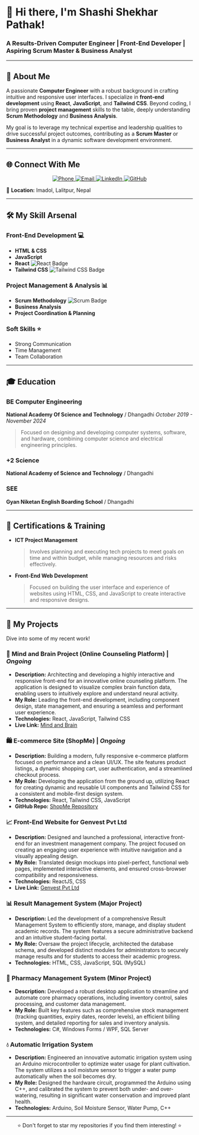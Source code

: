 
  <h1>👋 Hi there, I'm Shashi Shekhar Pathak!</h1>
  <h3>A Results-Driven Computer Engineer | Front-End Developer | Aspiring Scrum Master & Business Analyst</h3>
</div>

---

## 🚀 About Me

A passionate **Computer Engineer** with a robust background in crafting intuitive and responsive user interfaces. I specialize in **front-end development** using **React**, **JavaScript**, and **Tailwind CSS**. Beyond coding, I bring proven **project management** skills to the table, deeply understanding **Scrum Methodology** and **Business Analysis**.

My goal is to leverage my technical expertise and leadership qualities to drive successful project outcomes, contributing as a **Scrum Master** or **Business Analyst** in a dynamic software development environment.

---

## 🌐 Connect With Me

<p align="center">
  <a href="tel:9840287647" title="Call Me">
    <img src="https://img.shields.io/badge/Phone-9840287647-blue?style=flat" alt="Phone">
  </a>
  <a href="mailto:shashipathak446@gmail.com" title="Email Me">
    <img src="https://img.shields.io/badge/Email-shashipathak446@gmail.com-red?style=flat&logo=gmail&logoColor=white" alt="Email">
  </a>
  <a href="https://www.linkedin.com/in/shashi-s-pathak-a6449520a/" target="_blank" title="My LinkedIn Profile">
    <img src="https://img.shields.io/badge/LinkedIn-Shashi%20S.%20Pathak-blue?style=flat&logo=linkedin&logoColor=white" alt="LinkedIn">
  </a>
  <a href="https://github.com/shashipathak007" target="_blank" title="My GitHub Profile">
    <img src="https://img.shields.io/badge/GitHub-shashipathak007-black?style=flat&logo=github&logoColor=white" alt="GitHub">
  </a>
</p>

📍 **Location:** Imadol, Lalitpur, Nepal

---

## 🛠️ My Skill Arsenal

### Front-End Development 💻
* **HTML & CSS**
* **JavaScript**
* **React** <img src="https://img.shields.io/badge/-React-61DAFB?style=flat&logo=react&logoColor=white" alt="React Badge"/>
* **Tailwind CSS** <img src="https://img.shields.io/badge/-TailwindCSS-06B6D4?style=flat&logo=tailwindcss&logoColor=white" alt="Tailwind CSS Badge"/>

### Project Management & Analysis 📊
* **Scrum Methodology** <img src="https://img.shields.io/badge/-Scrum-F14E32?style=flat&logo=scrum&logoColor=white" alt="Scrum Badge"/>
* **Business Analysis**
* **Project Coordination & Planning**

### Soft Skills ⭐
* Strong Communication
* Time Management
* Team Collaboration

---

## 🎓 Education

### **BE Computer Engineering**
**National Academy Of Science and Technology** / Dhangadhi
_October 2019 - November 2024_
> Focused on designing and developing computer systems, software, and hardware, combining computer science and electrical engineering principles.

### **+2 Science**
**National Academy of Science and Technology** / Dhangadhi

### **SEE**
**Gyan Niketan English Boarding School** / Dhangadhi

---

## 📜 Certifications & Training

* **ICT Project Management**
    > Involves planning and executing tech projects to meet goals on time and within budget, while managing resources and risks effectively.

* **Front-End Web Development**
    > Focused on building the user interface and experience of websites using HTML, CSS, and JavaScript to create interactive and responsive designs.

---

## 🚀 My Projects

Dive into some of my recent work!

### 🧠 **Mind and Brain Project (Online Counseling Platform)** | *Ongoing*
* **Description:** Architecting and developing a highly interactive and responsive front-end for an innovative online counseling platform. The application is designed to visualize complex brain function data, enabling users to intuitively explore and understand neural activity.
* **My Role:** Leading the front-end development, including component design, state management, and ensuring a seamless and performant user experience.
* **Technologies:** React, JavaScript, Tailwind CSS
* **Live Link:** [Mind and Brain](https://shashipathak007.github.io/MindAndBrain1/)

### 🛍️ **E-commerce Site (ShopMe)** | *Ongoing*
* **Description:** Building a modern, fully responsive e-commerce platform focused on performance and a clean UI/UX. The site features product listings, a dynamic shopping cart, user authentication, and a streamlined checkout process.
* **My Role:** Developing the application from the ground up, utilizing React for creating dynamic and reusable UI components and Tailwind CSS for a consistent and mobile-first design system.
* **Technologies:** React, Tailwind CSS, JavaScript
* **GitHub Repo:** [ShopMe Repository](https://github.com/shashipathak007/shopmee.git)

### 📈 **Front-End Website for Genvest Pvt Ltd**
* **Description:** Designed and launched a professional, interactive front-end for an investment management company. The project focused on creating an engaging user experience with intuitive navigation and a visually appealing design.
* **My Role:** Translated design mockups into pixel-perfect, functional web pages, implemented interactive elements, and ensured cross-browser compatibility and responsiveness.
* **Technologies:** ReactJS, CSS
* **Live Link:** [Genvest Pvt Ltd](https://shashipathak007.github.io/Genv/)

### 📊 **Result Management System (Major Project)**
* **Description:** Led the development of a comprehensive Result Management System to efficiently store, manage, and display student academic records. The system features a secure administrative backend and an intuitive student-facing portal.
* **My Role:** Oversaw the project lifecycle, architected the database schema, and developed distinct modules for administrators to securely manage results and for students to access their academic progress.
* **Technologies:** HTML, CSS, JavaScript, SQL (MySQL)

### 💊 **Pharmacy Management System (Minor Project)**
* **Description:** Developed a robust desktop application to streamline and automate core pharmacy operations, including inventory control, sales processing, and customer data management.
* **My Role:** Built key features such as comprehensive stock management (tracking quantities, expiry dates, reorder levels), an efficient billing system, and detailed reporting for sales and inventory analysis.
* **Technologies:** C#, Windows Forms / WPF, SQL Server

### 💧 **Automatic Irrigation System**
* **Description:** Engineered an innovative automatic irrigation system using an Arduino microcontroller to optimize water usage for plant cultivation. The system utilizes a soil moisture sensor to trigger a water pump automatically when the soil becomes dry.
* **My Role:** Designed the hardware circuit, programmed the Arduino using C++, and calibrated the system to prevent both under- and over-watering, resulting in significant water conservation and improved plant health.
* **Technologies:** Arduino, Soil Moisture Sensor, Water Pump, C++

---

<p align="center">
  ⭐ Don't forget to star my repositories if you find them interesting! ⭐
</p>
